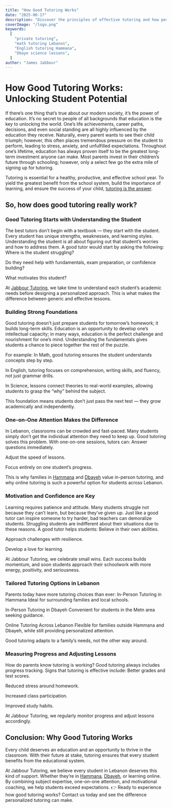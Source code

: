```yaml
---
title: "How Good Tutoring Works"
date: "2025-08-17"
description: "Discover the principles of effective tutoring and how personalized lessons in Math, English, and Science can help Lebanese students thrive."
coverImage: "/logo.png"
keywords:
  [
    "private tutoring",
    "math tutoring Lebanon",
    "English tutoring Hammana",
    "Dbaye science lessons",
  ]
author: "James Jabbour"
---
```


# How Good Tutoring Works: Unlocking Student Potential

If there’s one thing that’s true about our modern society, it’s the power of education. It’s no secret to people of all backgrounds that education is the key to unlocking the world. One’s life achievements, career paths, decisions, and even social standing are all highly influenced by the education they receive. Naturally, every parent wants to see their child triumph; however, this often places tremendous pressure on the student to perform, leading to stress, anxiety, and unfulfilled expectations.
Throughout one’s lifetime, education has always proven itself to be the greatest long-term investment anyone can make. Most parents invest in their children’s future through schooling; however, only a select few go the extra mile of signing up for tutoring.

Tutoring is essential for a healthy, productive, and effective school year. To yield the greatest benefit from the school system, build the importance of learning, and ensure the success of your child, [tutoring is the answer](/blog/private-tutoring-lebanon).

## So, how does good tutoring really work?

### Good Tutoring Starts with Understanding the Student

The best tutors don’t begin with a textbook — they start with the student. Every student has unique strengths, weaknesses, and learning styles.
Understanding the student is all about figuring out that student’s worries and how to address them. A good tutor would start by asking the following:
Where is the student struggling?

Do they need help with fundamentals, exam preparation, or confidence building?

What motivates this student?

At [Jabbour Tutoring](/index), we take time to understand each student’s academic needs before designing a personalized approach. This is what makes the difference between generic and effective lessons.

### Building Strong Foundations

Good tutoring doesn’t just prepare students for tomorrow’s homework; it builds long-term skills.
Education is an opportunity to develop one’s intellectual capacity; in many ways, education is the perfect challenge and nourishment for one’s mind. Understanding the fundamentals gives students a chance to piece together the rest of the puzzle.

For example:
In Math, good tutoring ensures the student understands concepts step by step.

In English, tutoring focuses on comprehension, writing skills, and fluency, not just grammar drills.

In Science, lessons connect theories to real-world examples, allowing students to grasp the “why” behind the subject.

This foundation means students don’t just pass the next test — they grow academically and independently.

### One-on-One Attention Makes the Difference

In Lebanon, classrooms can be crowded and fast-paced. Many students simply don’t get the individual attention they need to keep up.
Good tutoring solves this problem. With one-on-one sessions, tutors can:
Answer questions immediately.

Adjust the speed of lessons.

Focus entirely on one student’s progress.

This is why families in [Hammana](/tutoring-in-hammana) and [Dbayeh](/tutoring-in-Dbayeh) value in-person tutoring, and why online tutoring is such a powerful option for students across Lebanon.

### Motivation and Confidence are Key

Learning requires patience and attitude. Many students struggle not because they can’t learn, but because they’ve given up. Just like a good tutor can inspire someone to try harder, bad teachers can demoralize students. Struggling students are indifferent about their situations due to these reasons.
A good tutor helps students:
Believe in their own abilities.

Approach challenges with resilience.

Develop a love for learning.

At Jabbour Tutoring, we celebrate small wins. Each success builds momentum, and soon students approach their schoolwork with more energy, positivity, and seriousness.

### Tailored Tutoring Options in Lebanon

Parents today have more tutoring choices than ever:
In-Person Tutoring in Hammana
Ideal for surrounding families and local schools.

In-Person Tutoring in Dbayeh
Convenient for students in the Metn area seeking guidance.

Online Tutoring Across Lebanon
Flexible for families outside Hammana and Dbayeh, while still providing personalized attention.

Good tutoring adapts to a family’s needs, not the other way around.

### Measuring Progress and Adjusting Lessons

How do parents know tutoring is working? Good tutoring always includes progress tracking.
Signs that tutoring is effective include:
Better grades and test scores.

Reduced stress around homework.

Increased class participation.

Improved study habits.

At Jabbour Tutoring, we regularly monitor progress and adjust lessons accordingly.

## Conclusion: Why Good Tutoring Works

Every child deserves an education and an opportunity to thrive in the classroom. With their future at stake, tutoring ensures that every student benefits from the educational system.

At Jabbour Tutoring, we believe every student in Lebanon deserves this kind of support. Whether they’re in [Hammana](/tutoring-in-hammana), [Dbayeh](/tutoring-in-Dbayeh.), or learning online. By combining subject expertise, one-on-one attention, and motivational coaching, we help students exceed expectations.
👉 Ready to experience how good tutoring works? Contact us today and see the difference personalized tutoring can make.

